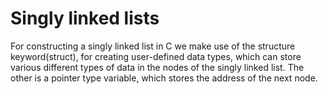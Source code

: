 <h1>Singly linked lists</h1>
<p>For constructing a singly linked list in C we make use of the structure keyword(struct), for creating user-defined data types, which can store various different types of data in the nodes of the singly linked list. The other is a pointer type variable, which stores the address of the next node.</p>
